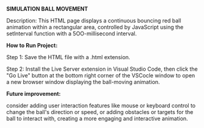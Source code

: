 **SIMULATION BALL MOVEMENT**

Description: This HTML page displays a continuous bouncing red ball animation within a rectangular area, controlled
by JavaScript using the setlnterval function with a 5OO-millisecond interval.

**How to Run Project:** 

Step 1: Save the HTML file with a .html extension.

Step 2: Install the Live Server extension in Visual Studio Code, then click the "Go Live" button at the bottom right
corner of the VSCocle window to open a new browser window displaying the ball-moving animation.

**Future improvement:**

consider adding user interaction features like mouse or keyboard control to change the ball's direction or speed, or
adding obstacles or targets for the ball to interact with, creating a more engaging and interactive animation.
